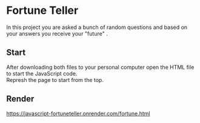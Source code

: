 # Fortune Teller

In this project you are asked a bunch of random questions and based on your answers you receive your "future" .

## Start

After downloading both files to your personal computer open the HTML file to start the JavaScript code.\
Represh the page to start from the top.

## Render
https://javascript-fortuneteller.onrender.com/fortune.html
